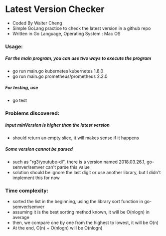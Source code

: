 # Latest Version Checker

- Coded By Walter Cheng
- Simple GoLang practice to check the latest version in a github repo
- Written in Go Language, Operating System : Mac OS


### Usage:

##### For the main program, you can use two ways to execute the program
- go run main.go kubernetes kubernetes 1.8.0
- go run main.go prometheus/prometheus 2.2.0
##### For testing, use
- go test


### Problems discovered:

##### input minVersion is higher than the latest version
- should return an empty slice, it will makes sense if it happens
##### Some version cannot be parsed
- such as "rg3/youtube-dl", there is a version named 2018.03.26.1, go-semver/semver can't parse this value
- solution should be ignore the last digit or use another library, but I didn't implement this for now


### Time complexity:

- sorted the list in the beginning, using the library sort function in go-semver/semver
- assuming it is the best sorting method known, it will be O(nlogn) in average
- then, we compare one by one from the highest to lowest, it will be O(n)
- At the end, O(n) + O(nlogn) will be O(nlogn)
